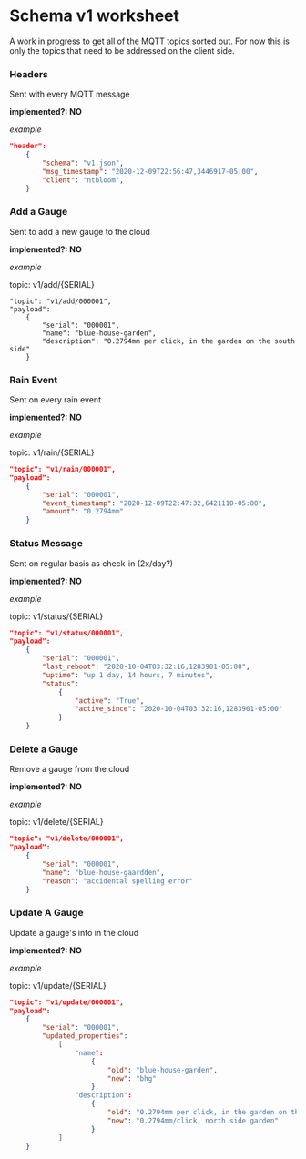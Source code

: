 # Schema v1 worksheet

A work in progress to get all of the MQTT topics sorted out. For now this is only the topics that need to be addressed on the client side.

### Headers

Sent with every MQTT message

**implemented?: NO**

_example_

```json
"header":
    {
        "schema": "v1.json",
        "msg_timestamp": "2020-12-09T22:56:47,3446917-05:00",
        "client": "ntbloom",
    }
```

### Add a Gauge

Sent to add a new gauge to the cloud

**implemented?: NO**

_example_

topic: v1/add/{SERIAL}

```
"topic": "v1/add/000001",
"payload":
    {
        "serial": "000001",
        "name": "blue-house-garden",
        "description": "0.2794mm per click, in the garden on the south side"
    }
```

### Rain Event

Sent on every rain event

**implemented?: NO**

_example_

topic: v1/rain/{SERIAL}

```json
"topic": "v1/rain/000001",
"payload":
    {
        "serial": "000001",
        "event_timestamp": "2020-12-09T22:47:32,6421110-05:00",
        "amount": "0.2794mm"
    }
```

### Status Message

Sent on regular basis as check-in (2x/day?)

**implemented?: NO**

_example_

topic: v1/status/{SERIAL}

```json
"topic": "v1/status/000001",
"payload":
    {
        "serial": "000001",
        "last_reboot": "2020-10-04T03:32:16,1283901-05:00",
        "uptime": "up 1 day, 14 hours, 7 minutes",
        "status":
            {
                "active": "True",
                "active_since": "2020-10-04T03:32:16,1283901-05:00"
            }
    }
```

### Delete a Gauge

Remove a gauge from the cloud

**implemented?: NO**

_example_

topic: v1/delete/{SERIAL}

```json
"topic": "v1/delete/000001",
"payload":
    {
        "serial": "000001",
        "name": "blue-house-gaardden",
        "reason": "accidental spelling error"
    }
```

### Update A Gauge

Update a gauge's info in the cloud

**implemented?: NO**

_example_

topic: v1/update/{SERIAL}

```json
"topic": "v1/update/000001",
"payload":
    {
        "serial": "000001",
        "updated_properties":
            [
                "name":
                    {
                        "old": "blue-house-garden",
                        "new": "bhg"
                    },
                "description":
                    {
                        "old": "0.2794mm per click, in the garden on the south side",
                        "new": "0.2794mm/click, north side garden"
                    }
            ]
    }
```
